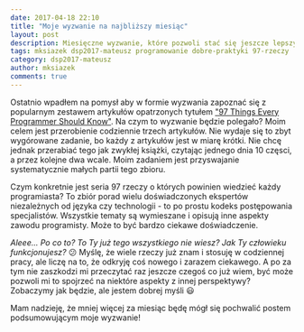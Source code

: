 ```yaml
---
date: 2017-04-18 22:10
title: "Moje wyzwanie na najbliższy miesiąc"
layout: post
description: Miesięczne wyzwanie, które pozwoli stać się jeszcze lepszym programistą
tags: mksiazek dsp2017-mateusz programowanie dobre-praktyki 97-rzeczy
category: dsp2017-mateusz
author: mksiazek
comments: true
---
```


Ostatnio wpadłem na pomysł aby w formie wyzwania zapoznać się z popularnym zestawem artykułów opatrzonych tytułem
["97 Things Every Programmer Should Know"](http://programmer.97things.oreilly.com/wiki/index.php/97_Things_Every_Programmer_Should_Know).
Na czym to wyzwanie będzie polegało? Moim celem jest przerobienie codziennie trzech artykułów. Nie wydaje się to zbyt
wygórowane zadanie, bo każdy z artykułów jest w miarę krótki. Nie chcę jednak przerabiać tego jak zwykłej książki, czytając
jednego dnia 10 częsci, a przez kolejne dwa wcale. Moim zadaniem jest przyswajanie systematycznie małych partii tego zbioru.

Czym konkretnie jest seria 97 rzeczy o których powinien wiedzieć każdy programiasta? To zbiór porad wielu doświadczonych
ekspertów niezależnych od języka czy technologii - to po prostu kodeks postępowania specjalistów. Wszystkie tematy są
wymieszane i opisują inne aspekty zawodu programisty. Może to być bardzo ciekawe doświadczenie.

*Aleee... Po co to? To Ty już tego wszystkiego nie wiesz? Jak Ty człowieku funkcjonujesz?* :confused: Myślę, że wiele
rzeczy już znam i stosuję w codziennej pracy, ale liczę na to, że odkryję coś nowego i zarazem ciekawego. A po za tym
nie zaszkodzi mi przeczytać raz jeszcze czegoś co już wiem, być może pozwoli mi to spojrzeć na niektóre aspekty z
innej perspektywy? Zobaczymy jak będzie, ale jestem dobrej myśli :smiley:

Mam nadzieję, że mniej więcej za miesiąc będę mógł się pochwalić postem podsumowującym moje wyzwanie!
